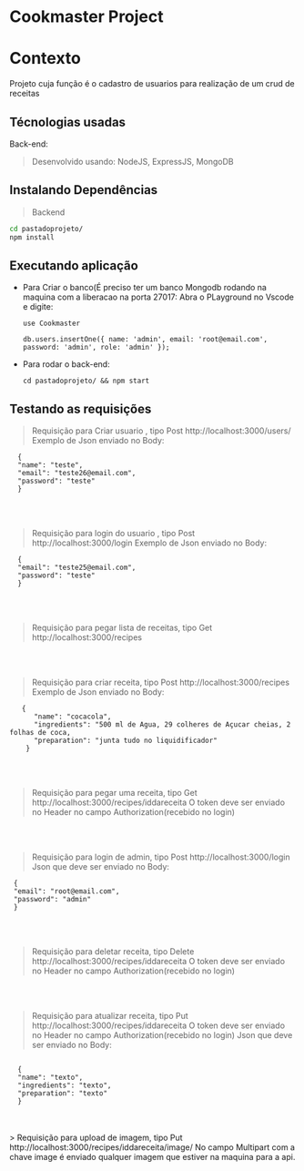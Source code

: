 
# Cookmaster Project

# Contexto
Projeto cuja função é o cadastro de usuarios para realização de um crud 
de receitas 

## Técnologias usadas

Back-end:
> Desenvolvido usando: NodeJS, ExpressJS, MongoDB


## Instalando Dependências

> Backend
```bash
cd pastadoprojeto/ 
npm install
``` 
## Executando aplicação


* Para Criar o banco(É preciso ter um banco Mongodb rodando na maquina com a
  liberacao na porta 27017:
  Abra o PLayground no Vscode e digite:

  ```
  use Cookmaster
  
  db.users.insertOne({ name: 'admin', email: 'root@email.com', password: 'admin', role: 'admin' });
  
  ```

* Para rodar o back-end:

  ```
  cd pastadoprojeto/ && npm start
  ```

## Testando as requisições

> Requisição para Criar usuario , tipo Post http://localhost:3000/users/
      Exemplo de Json enviado no Body:
      
  ``` 
    {
	"name": "teste",
	"email": "teste26@email.com",
	"password": "teste"
    }
  ```
<br>
<br> 
   
> Requisição para login do usuario , tipo Post http://localhost:3000/login
     Exemplo de Json enviado no Body:
  ```  
    {
	"email": "teste25@email.com",
	"password": "teste"
    }
  ```
<br>
<br>
  
> Requisição para pegar lista de receitas, tipo Get http://localhost:3000/recipes
<br>
<br>


> Requisição para  criar receita, tipo Post http://localhost:3000/recipes
      Exemplo de Json enviado no Body:
  ```   
     {
        "name": "cocacola",
        "ingredients": "500 ml de Agua, 29 colheres de Açucar cheias, 2 folhas de coca,
        "preparation": "junta tudo no liquidificador"
      }
  ```
<br>
<br>
     
>  Requisição para pegar uma receita, tipo Get http://localhost:3000/recipes/iddareceita
      O token deve ser enviado no Header no campo Authorization(recebido no login)

<br>
<br>
      
> Requisição para login de admin, tipo Post http://localhost:3000/login
      Json que deve ser enviado no Body:
   ```      
    {
	"email": "root@email.com",
	"password": "admin"
    }
  ``` 
<br>
<br>
  
> Requisição para deletar receita, tipo Delete http://localhost:3000/recipes/iddareceita
      O token deve ser enviado no Header no campo Authorization(recebido no login)

<br>
<br>
      
> Requisição para atualizar receita, tipo Put http://localhost:3000/recipes/iddareceita
      O token deve ser enviado no Header no campo Authorization(recebido no login)
      Json que deve ser enviado no Body:
  ``` 
      
    {
	"name": "texto",
	"ingredients": "texto",
	"preparation": "texto"
    }
 ``` 

<br>
<br>
> Requisição para upload de imagem, tipo Put http://localhost:3000/recipes/iddareceita/image/
      No campo Multipart com a chave image é enviado qualquer imagem que estiver na maquina para a api. 
<br>
<br>
            
